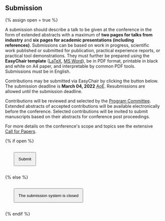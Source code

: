 ## Submission

{% assign open = true %}

A submission should describe a talk to be given at the conference in the form of extended abstracts with a maximum of **two pages for talks from industry** and **six pages for academic presentations (including references)**. Submissions can be based on work in progress, scientific work published or submitted for publication, practical experience reports, or practical tool demonstrations.
They must further be prepared using the **EasyChair template** ([LaTeX](https://www.easychair.org/publications/easychair.zip), [MS Word](https://www.easychair.org/publications/easychair.docx)), be in PDF format, printable in black and white on A4 paper, and interpretable by common PDF tools. Submissions must be in English.

Contributions may be submitted via EasyChair by clicking the button below. The submission deadline is **March 04, 2022** <acronym title="Anywhere on earth">AoE</acronym>. Resubmissions are allowed until the submission deadline.

Contributions will be reviewed and selected by the [Program Committee](committees/). Extended abstracts of accepted contributions will be available electronically before the conference. Selected contributions will be invited to submit manuscripts based on their abstracts for conference post proceedings.

For more details on the conference's scope and topics see the extensive <a onclick="$('#cfp_tab a').trigger('click'); return false;" href="#cfp">Call for Papers</a>.

{% if open %}

<p style="margin:2em;" class="text-center">
    <a href="https://easychair.org/conferences/?conf=microservices2022"><button style="padding:1em;" type="button" class="btn btn-primary btn-lg">Submit</button></a>
</p>
{% else %}
<p style="margin:2em;" class="text-center">
    <button style="padding:1em;" type="button" class="btn btn-primary btn-lg disabled">The submission system is closed</button>
</p>
{% endif %}

